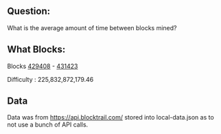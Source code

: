 ## Question:

What is the average amount of time between blocks mined?


## What Blocks:

Blocks [429408](https://blockchain.info/block-height/429408) - [431423](https://blockchain.info/block-height/431423)

Difficulty : 225,832,872,179.46

## Data

Data was from https://api.blocktrail.com/ stored into local-data.json as to not use a bunch of API calls.

